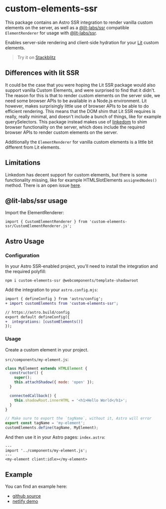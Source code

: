 # custom-elements-ssr

This package contains an Astro SSR integration to render vanilla custom elements on the server, as well as a [@lit-labs/ssr](https://www.npmjs.com/package/@lit-labs/ssr) compatible `ElementRenderer` for usage with [@lit-labs/ssr](https://www.npmjs.com/package/@lit-labs/ssr).

Enables server-side rendering and client-side hydration for your [Lit](https://lit.dev/) custom elements.

> Try it on [Stackblitz](https://stackblitz.com/edit/github-hcspcv-ccu1fd?file=src/pages/index.astro)

## Differences with lit SSR

It could be the case that you were hoping the Lit SSR package would also support vanilla Custom Elements, and were surprised to find that it didn't. The reason for this is that to render custom elements on the server side, we need some browser APIs to be available in a Node.js environment. Lit however, makes surprisingly little use of browser APIs to be able to do efficient rendering. This means that the DOM shim that Lit SSR requires is really, really minimal, and doesn't include a bunch of things, like for example querySelectors. This package instead makes use of [linkedom]() to shim browser functionality on the server, which does include the required browser APIs to render custom elements on the server.

Additionally the `ElementRenderer` for vanilla custom elements is a little bit different from Lit elements.

## Limitations

Linkedom has decent support for custom elements, but there is some functionality missing, like for example HTMLSlotElements `assignedNodes()` method. There is an open issue [here](https://github.com/WebReflection/linkedom/issues/131).

## @lit-labs/ssr usage

Import the ElementRenderer:

```
import { CustomElementRenderer } from 'custom-elements-ssr/CustomElementRenderer.js';
```

## Astro Usage

### Configuration

In your Astro SSR-enabled project, you'll need to install the integration and the required polyfill:

```
npm i custom-elements-ssr @webcomponents/template-shadowroot
```

Add the integration to your `astro.config.mjs`:
```diff
import { defineConfig } from 'astro/config';
+ import customElements from 'custom-elements-ssr';

// https://astro.build/config
export default defineConfig({
+  integrations: [customElements()]
});
```

### Usage

Create a custom element in your project.

`src/components/my-element.js`:
```js
class MyElement extends HTMLElement {
  constructor() {
    super();
    this.attachShadow({ mode: 'open' });
  }

  connectedCallback() {
    this.shadowRoot.innerHTML = '<h1>Hello World</h1>';
  }
}

// Make sure to export the `tagName`, without it, Astro will error
export const tagName = 'my-element';
customElements.define(tagName, MyElement);
```

And then use it in your Astro pages:
`index.astro`:
```astro
---
import '../components/my-element.js';
---
<my-element client:idle></my-element>
```

## Example

You can find an example here:
- [github source](https://github.com/thepassle/astro-custom-element-example)
- [netlify demo](https://vanilla-ssr-deploy-test.netlify.app/)